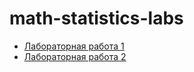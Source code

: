 # math-statistics-labs

- [Лабораторная работа 1](https://github.com/podshapkoy-organization/ms-lab-1)
- [Лабораторная работа 2](https://github.com/podshapkoy-organization/ms-lab-2)
